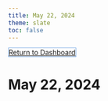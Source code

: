 ```yaml
---
title: May 22, 2024
theme: slate
toc: false
---
```


<a style="border: 1px solid #7eade6" style="color:#7eade6" rel="index" href="./index"><span>Return to Dashboard</span></a>

# May 22, 2024 
